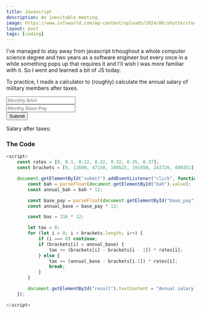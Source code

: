 ```yaml
---
title: Javascript
description: An inevitable meeting.
image: https://www.infoworld.com/wp-content/uploads/2024/06/shutterstock_1361674454-100939444-orig.jpg?resize=1024%2C684&quality=50&strip=all
layout: post
tags: [coding]
---
```


I've managed to stay away from javascript trhoughout a whole computer science degree and two years as a software engineer but every once in a while something pops up that requires it and I'll wish I was more familiar with it. So I went and learned a bit of JS today.

To practice, I made a calculator to (roughly) calculate the annual salary of military members after taxes.

<input type="number" id="bah" placeholder="Monthly BAH"/><br>
<input type="number" id="base_pay" placeholder="Monthy Base Pay"/><br>
<button id="submit">Submit</button>

<p>Salary after taxes: <strong id="result"></strong></p>

<script>
    const rates = [0, 0.1, 0.12, 0.22, 0.32, 0.35, 0.37];
    const brackets = [0, 11600, 47150, 100525, 191950, 243726, 609351];

    document.getElementById("submit").addEventListener("click", function() {
        
        const bah = parseFloat(document.getElementById("bah").value);
        const annual_bah = bah * 12;

        const base_pay = parseFloat(document.getElementById("base_pay").value);
        const annual_base = base_pay * 12;

        const bas = 316 * 12;

        let tax = 0;
        for (let i = 0; i < brackets.length; i++) {
            if (i === 0) continue;
            if (brackets[i] < annual_base) {
                tax += (brackets[i] - brackets[i - 1]) * rates[i];
            } else {
                tax += (annual_base - brackets[i-1]) * rates[i];
                break;
            }
        }

        document.getElementById("result").textContent = (annual_base + bas + annual_bah - tax);
    });
</script>

### The Code
```javascript
<script>
    const rates = [0, 0.1, 0.12, 0.22, 0.32, 0.35, 0.37];
    const brackets = [0, 11600, 47150, 100525, 191950, 243726, 609351];

    document.getElementById("submit").addEventListener("click", function() {
        const bah = parseFloat(document.getElementById("bah").value);
        const annual_bah = bah * 12;

        const base_pay = parseFloat(document.getElementById("base_pay").value);
        const annual_base = base_pay * 12;

        const bas = 316 * 12;

        let tax = 0;
        for (let i = 0; i < brackets.length; i++) {
            if (i === 0) continue;
            if (brackets[i] < annual_base) {
                tax += (brackets[i] - brackets[i - 1]) * rates[i];
            } else {
                tax += (annual_base - brackets[i-1]) * rates[i];
                break;
            }
        }

        document.getElementById("result").textContent = "Annual salary after taxes: " + (annual_base + bas + annual_bah - tax);
    });

</script>
```